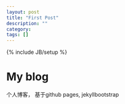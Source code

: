 ```yaml
---
layout: post
title: "First Post"
description: ""
category: 
tags: []
---
```

{% include JB/setup %}
# My blog 
个人博客， 基于github pages, jekyllbootstrap
